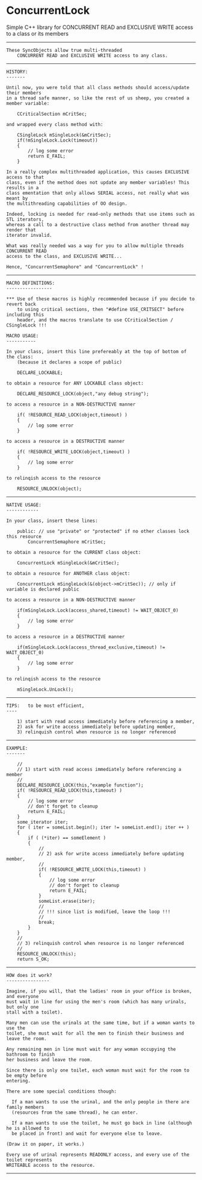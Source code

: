 # ConcurrentLock
Simple C++ library for CONCURRENT READ and EXCLUSIVE WRITE access to a class or its members

 ****************************************************************************

    These SyncObjects allow true multi-threaded 
        CONCURRENT READ and EXCLUSIVE WRITE access to any class.

 ****************************************************************************

    HISTORY:
    -------

    Until now, you were told that all class methods should access/update their members
    in a thread safe manner, so like the rest of us sheep, you created a member variable:

        CCriticalSection mCritSec;
        
    and wrapped every class method with:

        CSingleLock mSingleLock(&mCritSec);
        if(!mSingleLock.Lock(timeout))
        {
            // log some error
            return E_FAIL;
        }

    In a really complex multithreaded application, this causes EXCLUSIVE access to that
    class, even if the method does not update any member variables! This results in a
    class ementation that only allows SERIAL access, not really what was meant by
    the multithreading capabilities of OO design.
    
    Indeed, locking is needed for read-only methods that use items such as STL iterators, 
    whereas a call to a destructive class method from another thread may render that 
    iterator invalid.

    What was really needed was a way for you to allow multiple threads CONCURRENT READ
    access to the class, and EXCLUSIVE WRITE... 

    Hence, "ConcurrentSemaphore" and "ConcurrentLock" !

 ****************************************************************************

    MACRO DEFINITIONS:
    -----------------

    *** Use of these macros is highly recommended because if you decide to revert back
        to using critical sections, then "#define USE_CRITSECT" before including this
        header, and the macros translate to use CCriticalSection / CSingleLock !!!

    MACRO USAGE:
    -----------

    In your class, insert this line prefereably at the top of bottom of the class:
        (because it declares a scope of public)

        DECLARE_LOCKABLE;
     
    to obtain a resource for ANY LOCKABLE class object:

        DECLARE_RESOURCE_LOCK(object,"any debug string");

    to access a resource in a NON-DESTRUCTIVE manner

        if( !RESOURCE_READ_LOCK(object,timeout) )
        {
            // log some error
        }

    to access a resource in a DESTRUCTIVE manner

        if( !RESOURCE_WRITE_LOCK(object,timeout) )
        {
            // log some error
        }

    to relinqish access to the resource

        RESOURCE_UNLOCK(object);

 ****************************************************************************

    NATIVE USAGE:
    ------------

    In your class, insert these lines:

        public: // use "private" or "protected" if no other classes lock this resource
            ConcurrentSemaphore mCritSec;
        
    to obtain a resource for the CURRENT class object:

        ConcurrentLock mSingleLock(&mCritSec);

    to obtain a resource for ANOTHER class object:

        ConcurrentLock mSingleLock(&(object->mCritSec)); // only if variable is declared public

    to access a resource in a NON-DESTRUCTIVE manner

        if(mSingleLock.Lock(access_shared,timeout) != WAIT_OBJECT_0)
        {
            // log some error
        }

    to access a resource in a DESTRUCTIVE manner

        if(mSingleLock.Lock(access_thread_exclusive,timeout) != WAIT_OBJECT_0)
        {
            // log some error
        }

    to relinqish access to the resource

        mSingleLock.UnLock();


 ****************************************************************************

    TIPS:   to be most efficient,
    ----

        1) start with read access immediately before referencing a member, 
        2) ask for write access immediately before updating member,
        3) relinquish control when resource is no longer referenced

 ****************************************************************************

    EXAMPLE:
    -------

        //
        // 1) start with read access immediately before referencing a member
        //
        DECLARE_RESOURCE_LOCK(this,"example function");
        if( !RESOURCE_READ_LOCK(this,timeout) )
        {
            // log some error
            // don't forget to cleanup
            return E_FAIL;
        }
        some_iterator iter;
        for ( iter = someList.begin(); iter != someList.end(); iter ++ )
        {
            if ( (*iter) == someElement )
            {
                //
                // 2) ask for write access immediately before updating member,
                //
                if( !RESOURCE_WRITE_LOCK(this,timeout) )
                {
                    // log some error
                    // don't forget to cleanup
                    return E_FAIL;
                }
                someList.erase(iter);
                //
                // !!! since list is modified, leave the loop !!!
                //
                break;
            }
        }
        //
        // 3) relinquish control when resource is no longer referenced
        //
        RESOURCE_UNLOCK(this);
        return S_OK;
  
 ****************************************************************************

    HOW does it work?
    ----------------

    Imagine, if you will, that the ladies' room in your office is broken, and everyone
    must wait in line for using the men's room (which has many urinals, but only one
    stall with a toilet).

    Many men can use the urinals at the same time, but if a woman wants to use the
    toilet, she must wait for all the men to finish their business and leave the room.

    Any remaining men in line must wait for any woman occupying the bathroom to finish 
    her business and leave the room.

    Since there is only one toilet, each woman must wait for the room to be empty before
    entering.

    There are some special conditions though:

      If a man wants to use the urinal, and the only people in there are family members
      (resources from the same thread), he can enter.

      If a man wants to use the toilet, he must go back in line (although he is allowed to
      be placed in front) and wait for everyone else to leave.
    
    (Draw it on paper, it works.)

    Every use of urinal represents READONLY access, and every use of the toilet represents
    WRITEABLE access to the resource.

 ******************************************************************************
